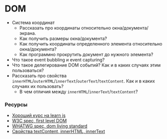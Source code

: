 # DOM

* Система координат
  * Рассказать про координаты относительно окна/документа/экрана.
  * Как получить размеры окна/документа?
  * Как получить координаты определенного элемента относительно окна/документа?
  * Как программно прокрутить документ до нужного элемента?
* Что такое event bubbling и event capturing?
* Что такое делегирование DOM событий? Как и в каких случаях этим пользоваться?
* Рассказать про свойства `innerHTML`/`outerHTML`/`innerText`/`outerText`/`textContent`. Как и в каких случаях их пользовать? 
  * В чем отличия между `innerHTML`/`innerText`/`textContent`?

### Ресурсы

* [Хороший курс на learn js](https://learn.javascript.ru/document)
* [W3C spec, first level DOM](https://www.w3.org/TR/REC-DOM-Level-1/expanded-toc.html)
* [WHATWG spec, dom living standard](https://dom.spec.whatwg.org)
* [Cвойства textContent, innerHTML, innerText](https://itchief.ru/lessons/javascript/javascript-dom-textcontent-properties-innerhtml)
